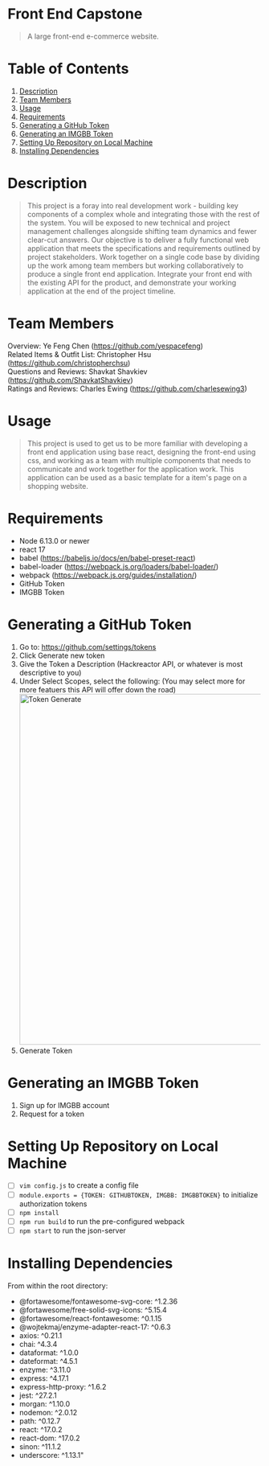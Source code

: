 # Front End Capstone

> A large front-end e-commerce website.

# Table of Contents

1. [Description](#description)
2. [Team Members](#team-members)
3. [Usage](#usage)
4. [Requirements](#requirements)
5. [Generating a GitHub Token](#generating-a-github-token)
6. [Generating an IMGBB Token](#generating-an-IMGBB-token)
7. [Setting Up Repository on Local Machine](#setting-up-repository-on-local-machine)
8. [Installing Dependencies](#installing-dependencies)

# Description

> This project is a foray into real development work - building key components of a complex whole and integrating those with the rest of the system. You will be exposed to new technical and project management challenges alongside shifting team dynamics and fewer clear-cut answers. Our objective is to deliver a fully functional web application that meets the specifications and requirements outlined by project stakeholders. Work together on a single code base by dividing up the work among team members but working collaboratively to produce a single front end application. Integrate your front end with the existing API for the product, and demonstrate your working application at the end of the project timeline.

# Team Members

Overview: Ye Feng Chen (https://github.com/yespacefeng)<br/>
Related Items & Outfit List: Christopher Hsu (https://github.com/christopherchsu)<br/>
Questions and Reviews: Shavkat Shavkiev (https://github.com/ShavkatShavkiev)<br/>
Ratings and Reviews: Charles Ewing (https://github.com/charlesewing3)<br/>

# Usage

> This project is used to get us to be more familiar with developing a front end application using base react, designing the front-end using css, and working as a team with multiple components that needs to communicate and work together for the application work. This application can be used as a basic template for a item's page on a shopping website. 

# Requirements

- Node 6.13.0 or newer
- react 17
- babel (https://babeljs.io/docs/en/babel-preset-react)
- babel-loader (https://webpack.js.org/loaders/babel-loader/)
- webpack (https://webpack.js.org/guides/installation/)
- GitHub Token
- IMGBB Token

# Generating a GitHub Token
1. Go to: https://github.com/settings/tokens
2. Click Generate new token
3. Give the Token a Description (Hackreactor API, or whatever is most descriptive to you)
4. Under Select Scopes, select the following: (You may select more for more featuers this API will offer down the road) <img width="698" alt="Token Generate" src="https://user-images.githubusercontent.com/68719979/134596603-a5bbb513-9d5b-42b9-a855-a6e67aa65a44.png">
5. Generate Token

# Generating an IMGBB Token
1. Sign up for IMGBB account
2. Request for a token

# Setting Up Repository on Local Machine
- [ ] `vim config.js` to create a config file
- [ ] `module.exports = {TOKEN: GITHUBTOKEN, IMGBB: IMGBBTOKEN}` to initialize authorization tokens
- [ ] `npm install`
- [ ] `npm run build` to run the pre-configured webpack
- [ ] `npm start` to run the json-server

# Installing Dependencies
From within the root directory:
- @fortawesome/fontawesome-svg-core: ^1.2.36
- @fortawesome/free-solid-svg-icons: ^5.15.4
- @fortawesome/react-fontawesome: ^0.1.15
- @wojtekmaj/enzyme-adapter-react-17: ^0.6.3
- axios: ^0.21.1
- chai: ^4.3.4
- dataformat: ^1.0.0
- dateformat: ^4.5.1
- enzyme: ^3.11.0
- express: ^4.17.1
- express-http-proxy: ^1.6.2
- jest: ^27.2.1
- morgan: ^1.10.0
- nodemon: ^2.0.12
- path: ^0.12.7
- react: ^17.0.2
- react-dom: ^17.0.2
- sinon: ^11.1.2
- underscore: ^1.13.1"
